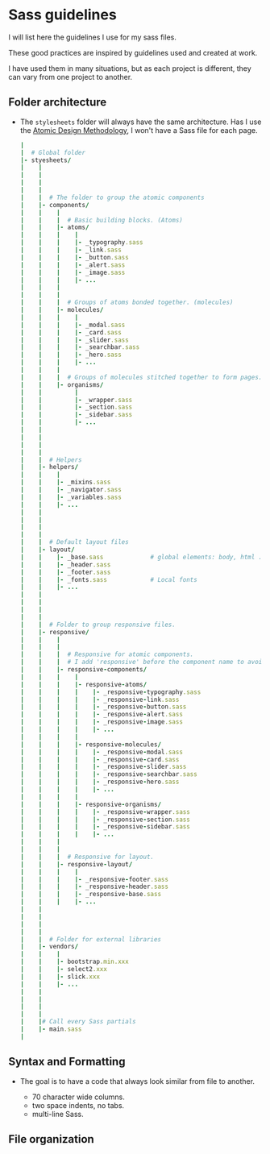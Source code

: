 # Sass guidelines

I will list here the guidelines I use for my sass files.

These good practices are inspired by guidelines used and created at work.

I have used them in many situations, but as each project is different, they can vary from one project to another.

## Folder architecture

* The `stylesheets` folder will always have the same architecture. Has I use the [Atomic Design Methodology](http://bradfrost.com/blog/post/atomic-web-design/), I won't have a Sass file for each page.

    ```ruby
    |
    |  # Global folder
    |- styesheets/
    |    |
    |    |
    |    |
    |    |
    |    |  # The folder to group the atomic components
    |    |- components/
    |    |    |
    |    |    |  # Basic building blocks. (Atoms)
    |    |    |- atoms/
    |    |    |    |
    |    |    |    |- _typography.sass
    |    |    |    |- _link.sass
    |    |    |    |- _button.sass
    |    |    |    |- _alert.sass
    |    |    |    |- _image.sass
    |    |    |    |- ...
    |    |    |
    |    |    |
    |    |    |  # Groups of atoms bonded together. (molecules)
    |    |    |- molecules/
    |    |    |    |
    |    |    |    |- _modal.sass
    |    |    |    |- _card.sass
    |    |    |    |- _slider.sass
    |    |    |    |- _searchbar.sass
    |    |    |    |- _hero.sass
    |    |    |    |- ...
    |    |    |
    |    |    |  # Groups of molecules stitched together to form pages. (organisms)
    |    |    |- organisms/
    |    |         |
    |    |         |- _wrapper.sass
    |    |         |- _section.sass
    |    |         |- _sidebar.sass
    |    |         |- ...
    |    |
    |    |
    |    |
    |    |
    |    |  # Helpers
    |    |- helpers/
    |    |    |
    |    |    |- _mixins.sass
    |    |    |- _navigator.sass
    |    |    |- _variables.sass
    |    |    |- ...
    |    |
    |    |
    |    |
    |    |
    |    |  # Default layout files
    |    |- layout/
    |    |    |- _base.sass             # global elements: body, html ...
    |    |    |- _header.sass
    |    |    |- _footer.sass
    |    |    |- _fonts.sass            # Local fonts
    |    |    |- ...
    |    |
    |    |
    |    |
    |    |
    |    |  # Folder to group responsive files.
    |    |- responsive/
    |    |    |
    |    |    |
    |    |    |  # Responsive for atomic components.
    |    |    |  # I add 'responsive' before the component name to avoid confusion with the base file.
    |    |    |- responsive-components/
    |    |    |    |
    |    |    |    |- responsive-atoms/
    |    |    |    |    |- _responsive-typography.sass
    |    |    |    |    |- _responsive-link.sass
    |    |    |    |    |- _responsive-button.sass
    |    |    |    |    |- _responsive-alert.sass
    |    |    |    |    |- _responsive-image.sass
    |    |    |    |    |- ...
    |    |    |    |
    |    |    |    |- responsive-molecules/
    |    |    |    |    |- _responsive-modal.sass
    |    |    |    |    |- _responsive-card.sass
    |    |    |    |    |- _responsive-slider.sass
    |    |    |    |    |- _responsive-searchbar.sass
    |    |    |    |    |- _responsive-hero.sass
    |    |    |    |    |- ...
    |    |    |    |
    |    |    |    |- responsive-organisms/
    |    |    |    |    |- _responsive-wrapper.sass
    |    |    |    |    |- _responsive-section.sass
    |    |    |    |    |- _responsive-sidebar.sass
    |    |    |    |    |- ...
    |    |    |
    |    |    |
    |    |    |  # Responsive for layout.
    |    |    |- responsive-layout/
    |    |    |    |
    |    |    |    |- _responsive-footer.sass
    |    |    |    |- _responsive-header.sass
    |    |    |    |- _responsive-base.sass
    |    |    |    |- ...
    |    |
    |    |
    |    |
    |    |
    |    |  # Folder for external libraries
    |    |- vendors/
    |    |    |
    |    |    |- bootstrap.min.xxx
    |    |    |- select2.xxx
    |    |    |- slick.xxx
    |    |    |- ...
    |    |
    |    |
    |    |
    |    |
    |    |# Call every Sass partials
    |    |- main.sass
    |
    ```

## Syntax and Formatting

* The goal is to have a code that always look similar from file to another.

    * 70 character wide columns.
    * two space indents, no tabs.
    * multi-line Sass.

## File organization



